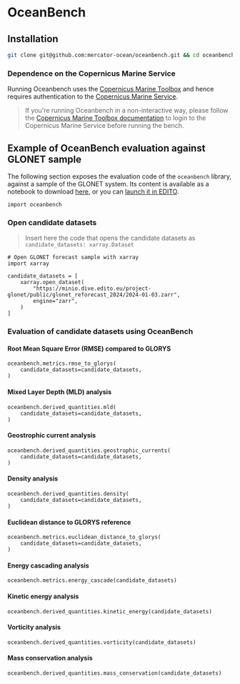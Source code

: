# OceanBench

## Installation

```bash
git clone git@github.com:mercator-ocean/oceanbench.git && cd oceanbench/ && pip install --editable .
```

### Dependence on the Copernicus Marine Service

Running Oceanbench uses the [Copernicus Marine Toolbox](https://github.com/mercator-ocean/copernicus-marine-toolbox/) and hence requires authentication to the [Copernicus Marine Service](https://marine.copernicus.eu/).

> If you're running Oceanbench in a non-interactive way, please follow the [Copernicus Marine Toolbox documentation](https://toolbox-docs.marine.copernicus.eu/en/v2.0.1/usage/quickoverview.html#copernicus-marine-toolbox-login) to login to the Copernicus Marine Service before running the bench.

## Example of OceanBench evaluation against GLONET sample

The following section exposes the evaluation code of the `oceanbench` library, against a sample of the GLONET system.
Its content is available as a notebook to download [here](https://raw.githubusercontent.com/mercator-ocean/oceanbench/refs/heads/main/assets/glonet_sample.ipynb), or you can [launch it in EDITO](https://datalab.dive.edito.eu/launcher/ocean-modelling/jupyter-python-ocean-science?name=oceanbench&s3=region-bb0d481d&resources.requests.cpu=%C2%AB4000m%C2%BB&resources.requests.memory=%C2%AB4Gi%C2%BB&resources.limits.cpu=%C2%AB7200m%C2%BB&resources.limits.memory=%C2%AB28Gi%C2%BB&init.personalInit=%C2%ABhttps%3A%2F%2Fgitlab.mercator-ocean.fr%2Fpub%2Fedito-infra%2Fconfiguration%2F-%2Fraw%2Fmain%2Fscripts%2Fopen-jupyter-notebook-url.sh%C2%BB&init.personalInitArgs=%C2%ABhttps%3A%2F%2Fraw.githubusercontent.com%2Fmercator-ocean%2Foceanbench%2Frefs%2Fheads%2Fmain%2Fassets%2Fglonet_sample.ipynb%C2%BB&persistence.size=%C2%AB30Gi%C2%BB&git.repository=«https%3A%2F%2Fgithub.com%2Fmercator-ocean%2Foceanbench.git»&autoLaunch=true).

<!-- BEGINNING of a block automatically generated with make update-readme -->
```
import oceanbench
```

### Open candidate datasets

> Insert here the code that opens the candidate datasets as `candidate_datasets: xarray.Dataset`


```
# Open GLONET forecast sample with xarray
import xarray

candidate_datasets = [
    xarray.open_dataset(
        "https://minio.dive.edito.eu/project-glonet/public/glonet_reforecast_2024/2024-01-03.zarr",
        engine="zarr",
    )
]

```

### Evaluation of candidate datasets using OceanBench

#### Root Mean Square Error (RMSE) compared to GLORYS


```
oceanbench.metrics.rmse_to_glorys(
    candidate_datasets=candidate_datasets,
)
```

#### Mixed Layer Depth (MLD) analysis


```
oceanbench.derived_quantities.mld(
    candidate_datasets=candidate_datasets,
)
```

#### Geostrophic current analysis


```
oceanbench.derived_quantities.geostrophic_currents(
    candidate_datasets=candidate_datasets,
)
```

#### Density analysis


```
oceanbench.derived_quantities.density(
    candidate_datasets=candidate_datasets,
)
```

#### Euclidean distance to GLORYS reference


```
oceanbench.metrics.euclidean_distance_to_glorys(
    candidate_datasets=candidate_datasets,
)
```

#### Energy cascading analysis


```
oceanbench.metrics.energy_cascade(candidate_datasets)
```

#### Kinetic energy analysis


```
oceanbench.derived_quantities.kinetic_energy(candidate_datasets)
```

#### Vorticity analysis


```
oceanbench.derived_quantities.vorticity(candidate_datasets)
```

#### Mass conservation analysis


```
oceanbench.derived_quantities.mass_conservation(candidate_datasets)
```
<!-- END of a block automatically generated with make update-readme -->
